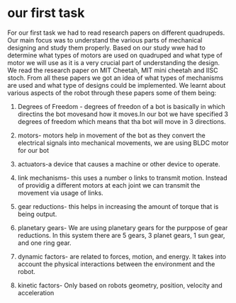 # our first task
For our first task we had to read research papers on different quadrupeds. Our main focus was to understand the various parts of mechanical designing and study them properly. 
Based on our study wwe had to determine what types of motors are used on quadruped and what type of motor we will use as it is a very crucial part of understanding the design.
We read the research paper on MIT Cheetah, MIT mini cheetah and IISC stoch. From all these papers we got an idea of what types of mechanisms are used and what type of designs could be implemented.
We learnt about various aspects of the robot through these papers some of them being:

1. Degrees of Freedom - degrees of freedon of a bot is basically in which directins the bot movesand how it moves.In our bot we have specified 3 degrees of freedom which means that tha bot will move in 3 directions.

2. motors- motors help in movement of the bot as they convert the electrical signals into mechanical movements, we are using BLDC motor for our bot

3. actuators-a device that causes a machine or other device to operate.

4. link mechanisms- this uses a number o links to transmit motion. Instead of providig a different motors at each joint we can transmit the movement via usage of links.

5. gear reductions- this helps in increasing the amount of torque that is being output.

6. planetary gears- We are using planetary gears for the purppose of gear reductions. In this system there are 5 gears, 3 planet gears, 1 sun gear, and  one ring gear. 

7. dynamic factors- are related to forces, motion, and energy. It takes into account the physical interactions between the environment and the robot.

8. kinetic factors- Only based on robots geometry, position, velocity and acceleration
